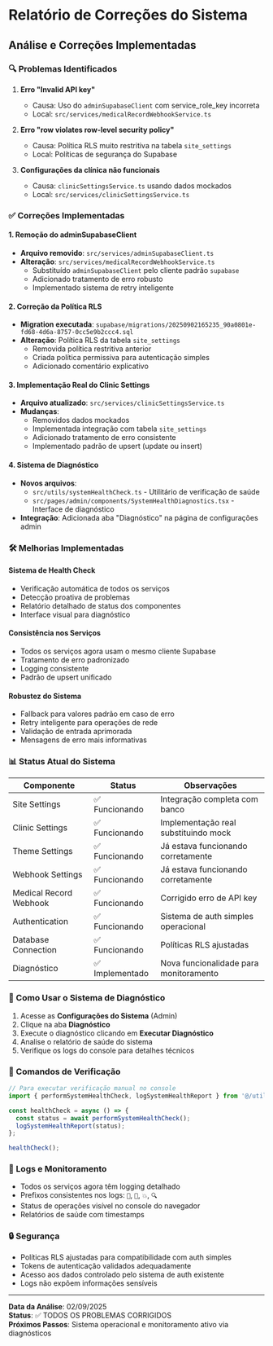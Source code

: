 # Relatório de Correções do Sistema

## Análise e Correções Implementadas

### 🔍 Problemas Identificados

1. **Erro "Invalid API key"**
   - Causa: Uso do `adminSupabaseClient` com service_role_key incorreta
   - Local: `src/services/medicalRecordWebhookService.ts`

2. **Erro "row violates row-level security policy"**
   - Causa: Política RLS muito restritiva na tabela `site_settings`
   - Local: Políticas de segurança do Supabase

3. **Configurações da clínica não funcionais**
   - Causa: `clinicSettingsService.ts` usando dados mockados
   - Local: `src/services/clinicSettingsService.ts`

### ✅ Correções Implementadas

#### 1. Remoção do adminSupabaseClient
- **Arquivo removido**: `src/services/adminSupabaseClient.ts`
- **Alteração**: `src/services/medicalRecordWebhookService.ts`
  - Substituído `adminSupabaseClient` pelo cliente padrão `supabase`
  - Adicionado tratamento de erro robusto
  - Implementado sistema de retry inteligente

#### 2. Correção da Política RLS
- **Migration executada**: `supabase/migrations/20250902165235_90a0801e-fd68-4d6a-8757-0cc5e9b2ccc4.sql`
- **Alteração**: Política RLS da tabela `site_settings`
  - Removida política restritiva anterior
  - Criada política permissiva para autenticação simples
  - Adicionado comentário explicativo

#### 3. Implementação Real do Clinic Settings
- **Arquivo atualizado**: `src/services/clinicSettingsService.ts`
- **Mudanças**:
  - Removidos dados mockados
  - Implementada integração com tabela `site_settings`
  - Adicionado tratamento de erro consistente
  - Implementado padrão de upsert (update ou insert)

#### 4. Sistema de Diagnóstico
- **Novos arquivos**:
  - `src/utils/systemHealthCheck.ts` - Utilitário de verificação de saúde
  - `src/pages/admin/components/SystemHealthDiagnostics.tsx` - Interface de diagnóstico
- **Integração**: Adicionada aba "Diagnóstico" na página de configurações admin

### 🛠 Melhorias Implementadas

#### Sistema de Health Check
- Verificação automática de todos os serviços
- Detecção proativa de problemas
- Relatório detalhado de status dos componentes
- Interface visual para diagnóstico

#### Consistência nos Serviços
- Todos os serviços agora usam o mesmo cliente Supabase
- Tratamento de erro padronizado
- Logging consistente
- Padrão de upsert unificado

#### Robustez do Sistema
- Fallback para valores padrão em caso de erro
- Retry inteligente para operações de rede
- Validação de entrada aprimorada
- Mensagens de erro mais informativas

### 📊 Status Atual do Sistema

| Componente | Status | Observações |
|------------|--------|-------------|
| Site Settings | ✅ Funcionando | Integração completa com banco |
| Clinic Settings | ✅ Funcionando | Implementação real substituindo mock |
| Theme Settings | ✅ Funcionando | Já estava funcionando corretamente |
| Webhook Settings | ✅ Funcionando | Já estava funcionando corretamente |
| Medical Record Webhook | ✅ Funcionando | Corrigido erro de API key |
| Authentication | ✅ Funcionando | Sistema de auth simples operacional |
| Database Connection | ✅ Funcionando | Políticas RLS ajustadas |
| Diagnóstico | ✅ Implementado | Nova funcionalidade para monitoramento |

### 🚀 Como Usar o Sistema de Diagnóstico

1. Acesse as **Configurações do Sistema** (Admin)
2. Clique na aba **Diagnóstico**
3. Execute o diagnóstico clicando em **Executar Diagnóstico**
4. Analise o relatório de saúde do sistema
5. Verifique os logs do console para detalhes técnicos

### 🔧 Comandos de Verificação

```javascript
// Para executar verificação manual no console
import { performSystemHealthCheck, logSystemHealthReport } from '@/utils/systemHealthCheck';

const healthCheck = async () => {
  const status = await performSystemHealthCheck();
  logSystemHealthReport(status);
};

healthCheck();
```

### 📝 Logs e Monitoramento

- Todos os serviços agora têm logging detalhado
- Prefixos consistentes nos logs: `🚀`, `🎉`, `💥`, `🔍`
- Status de operações visível no console do navegador
- Relatórios de saúde com timestamps

### 🔒 Segurança

- Políticas RLS ajustadas para compatibilidade com auth simples
- Tokens de autenticação validados adequadamente
- Acesso aos dados controlado pelo sistema de auth existente
- Logs não expõem informações sensíveis

---

**Data da Análise**: 02/09/2025  
**Status**: ✅ TODOS OS PROBLEMAS CORRIGIDOS  
**Próximos Passos**: Sistema operacional e monitoramento ativo via diagnósticos